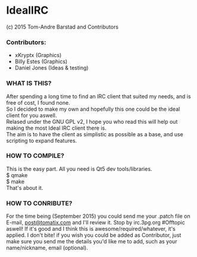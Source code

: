 IdealIRC
========

(c) 2015 Tom-Andre Barstad and Contributors


### Contributors:

* xKryptx (Graphics)
* Billy Estes (Graphics)
* Daniel Jones (Ideas & testing)


### WHAT IS THIS?

After spending a long time to find an IRC client that suited my needs, and is free of cost, I found none.  
So I decided to make my own and hopefully this one could be the ideal client for you aswell.  
Relased under the GNU GPL v2, I hope you who read this will help out making the most Ideal IRC client there is.  
The aim is to have the client as simplistic as possible as a base, and use scripting to expand features.  


### HOW TO COMPILE?

This is the easy part. All you need is Qt5 dev tools/libraries.  
$ qmake  
$ make  
That's about it.


### HOW TO CONRIBUTE?

For the time being (September 2015) you could send me your .patch file on E-mail, post@tomatix.com and I'll review it.
Stop by irc.3pg.org #Offtopic aswell!
If it's good and I think this is awesome/required/whatever, it's applied. I don't bite!
if you wish you could be added as Contributor, just make sure you send me the details you'd like me to add, such as your name/nickname, email (optional).
